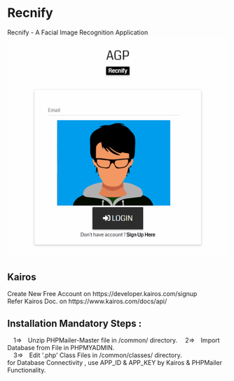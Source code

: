 # Recnify
Recnify - A Facial Image Recognition Application
![alt text](https://github.com/adi987123/Recnify/blob/master/images/git-main.jpg)
<h2>Kairos</h2>
Create New Free Account on https://developer.kairos.com/signup<br>
Refer Kairos Doc. on https://www.kairos.com/docs/api/
<h2>Installation Mandatory Steps :</h2>
&emsp;1=>&emsp;Unzip PHPMailer-Master file in /common/ directory.
&emsp;2=>&emsp;Import Database from File in PHPMYADMIN.<br>
&emsp;3=>&emsp;Edit '.php' Class Files in /common/classes/ directory.<br>
for Database Connectivity , use APP_ID & APP_KEY by Kairos & PHPMailer Functionality.
